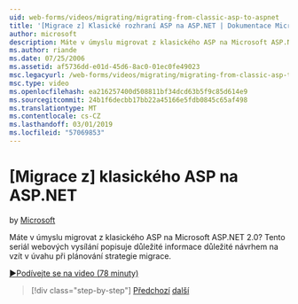 ```yaml
---
uid: web-forms/videos/migrating/migrating-from-classic-asp-to-aspnet
title: '[Migrace z] Klasické rozhraní ASP na ASP.NET | Dokumentace Microsoftu'
author: microsoft
description: Máte v úmyslu migrovat z klasického ASP na Microsoft ASP.NET 2.0? Tento seriál webových vysílání vás provede posouzení důležité návrh architektury...
ms.author: riande
ms.date: 07/25/2006
ms.assetid: af5736dd-e01d-45d6-8ac0-01ec0fe49023
msc.legacyurl: /web-forms/videos/migrating/migrating-from-classic-asp-to-aspnet
msc.type: video
ms.openlocfilehash: ea216257400d508811bf34dcd63b5f9c85d614e9
ms.sourcegitcommit: 24b1f6decbb17bb22a45166e5fdb0845c65af498
ms.translationtype: MT
ms.contentlocale: cs-CZ
ms.lasthandoff: 03/01/2019
ms.locfileid: "57069853"
---
```

<a name="migrating-from-classic-asp-to-aspnet"></a>[Migrace z] klasického ASP na ASP.NET
====================
by [Microsoft](https://github.com/microsoft)

Máte v úmyslu migrovat z klasického ASP na Microsoft ASP.NET 2.0? Tento seriál webových vysílání popisuje důležité informace důležité návrhem na vzít v úvahu při plánování strategie migrace.

[&#9654;Podívejte se na video (78 minuty)](https://channel9.msdn.com/Blogs/ASP-NET-Site-Videos/migrating-from-classic-asp-to-aspnet)

> [!div class="step-by-step"]
> [Předchozí](intro-to-aspnet-20-user-interface-elements.md)
> [další](intro-to-aspnet-for-jsp-developers-welcome-to-aspnet-20.md)
